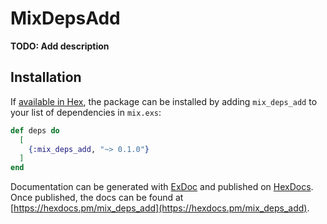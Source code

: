 # MixDepsAdd

**TODO: Add description**

## Installation

If [available in Hex](https://hex.pm/docs/publish), the package can be installed
by adding `mix_deps_add` to your list of dependencies in `mix.exs`:

```elixir
def deps do
  [
    {:mix_deps_add, "~> 0.1.0"}
  ]
end
```

Documentation can be generated with [ExDoc](https://github.com/elixir-lang/ex_doc)
and published on [HexDocs](https://hexdocs.pm). Once published, the docs can
be found at [https://hexdocs.pm/mix_deps_add](https://hexdocs.pm/mix_deps_add).

